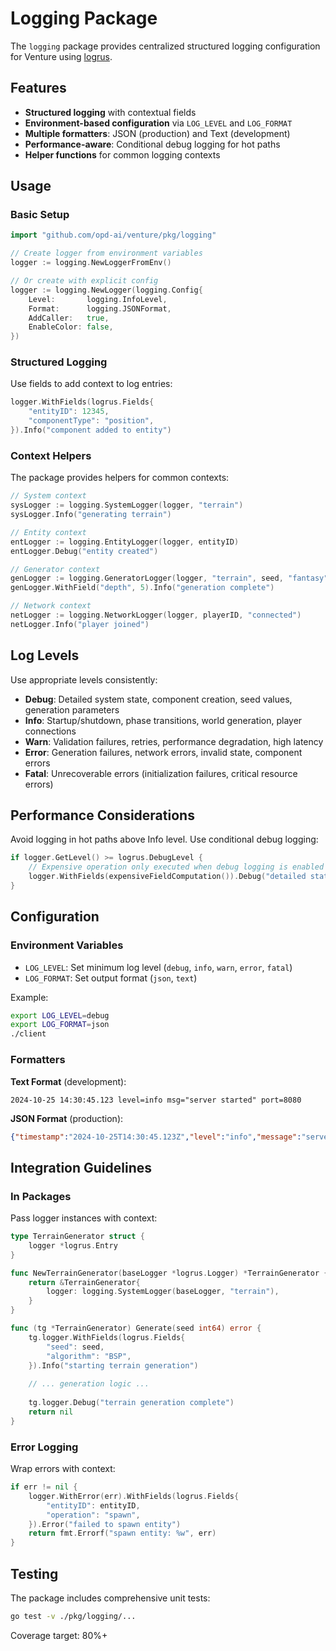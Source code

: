 # Logging Package

The `logging` package provides centralized structured logging configuration for Venture using [logrus](https://github.com/sirupsen/logrus).

## Features

- **Structured logging** with contextual fields
- **Environment-based configuration** via `LOG_LEVEL` and `LOG_FORMAT`
- **Multiple formatters**: JSON (production) and Text (development)
- **Performance-aware**: Conditional debug logging for hot paths
- **Helper functions** for common logging contexts

## Usage

### Basic Setup

```go
import "github.com/opd-ai/venture/pkg/logging"

// Create logger from environment variables
logger := logging.NewLoggerFromEnv()

// Or create with explicit config
logger := logging.NewLogger(logging.Config{
    Level:       logging.InfoLevel,
    Format:      logging.JSONFormat,
    AddCaller:   true,
    EnableColor: false,
})
```

### Structured Logging

Use fields to add context to log entries:

```go
logger.WithFields(logrus.Fields{
    "entityID": 12345,
    "componentType": "position",
}).Info("component added to entity")
```

### Context Helpers

The package provides helpers for common contexts:

```go
// System context
sysLogger := logging.SystemLogger(logger, "terrain")
sysLogger.Info("generating terrain")

// Entity context
entLogger := logging.EntityLogger(logger, entityID)
entLogger.Debug("entity created")

// Generator context
genLogger := logging.GeneratorLogger(logger, "terrain", seed, "fantasy")
genLogger.WithField("depth", 5).Info("generation complete")

// Network context
netLogger := logging.NetworkLogger(logger, playerID, "connected")
netLogger.Info("player joined")
```

## Log Levels

Use appropriate levels consistently:

- **Debug**: Detailed system state, component creation, seed values, generation parameters
- **Info**: Startup/shutdown, phase transitions, world generation, player connections
- **Warn**: Validation failures, retries, performance degradation, high latency
- **Error**: Generation failures, network errors, invalid state, component errors
- **Fatal**: Unrecoverable errors (initialization failures, critical resource errors)

## Performance Considerations

Avoid logging in hot paths above Info level. Use conditional debug logging:

```go
if logger.GetLevel() >= logrus.DebugLevel {
    // Expensive operation only executed when debug logging is enabled
    logger.WithFields(expensiveFieldComputation()).Debug("detailed state")
}
```

## Configuration

### Environment Variables

- `LOG_LEVEL`: Set minimum log level (`debug`, `info`, `warn`, `error`, `fatal`)
- `LOG_FORMAT`: Set output format (`json`, `text`)

Example:
```bash
export LOG_LEVEL=debug
export LOG_FORMAT=json
./client
```

### Formatters

**Text Format** (development):
```
2024-10-25 14:30:45.123 level=info msg="server started" port=8080
```

**JSON Format** (production):
```json
{"timestamp":"2024-10-25T14:30:45.123Z","level":"info","message":"server started","port":8080}
```

## Integration Guidelines

### In Packages

Pass logger instances with context:

```go
type TerrainGenerator struct {
    logger *logrus.Entry
}

func NewTerrainGenerator(baseLogger *logrus.Logger) *TerrainGenerator {
    return &TerrainGenerator{
        logger: logging.SystemLogger(baseLogger, "terrain"),
    }
}

func (tg *TerrainGenerator) Generate(seed int64) error {
    tg.logger.WithFields(logrus.Fields{
        "seed": seed,
        "algorithm": "BSP",
    }).Info("starting terrain generation")
    
    // ... generation logic ...
    
    tg.logger.Debug("terrain generation complete")
    return nil
}
```

### Error Logging

Wrap errors with context:

```go
if err != nil {
    logger.WithError(err).WithFields(logrus.Fields{
        "entityID": entityID,
        "operation": "spawn",
    }).Error("failed to spawn entity")
    return fmt.Errorf("spawn entity: %w", err)
}
```

## Testing

The package includes comprehensive unit tests:

```bash
go test -v ./pkg/logging/...
```

Coverage target: 80%+
